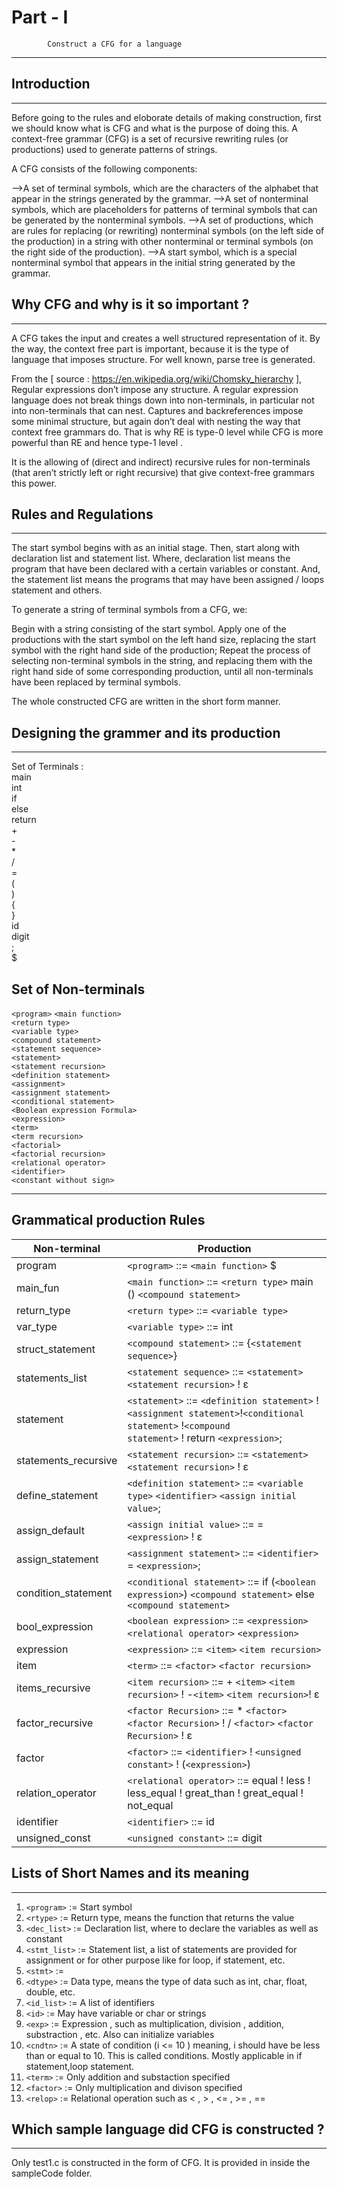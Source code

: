 # Part - I 
		    Construct a CFG for a language 
---------------------------------------------------------

## Introduction
------------------------------
Before going to the rules and eloborate details of making construction, first we 
should know what is CFG and what is the purpose of doing this.
A context-free grammar (CFG) is a set of recursive rewriting rules (or productions) used to generate patterns of strings.

A CFG consists of the following components:

  -->A set of terminal symbols, which are the characters of the alphabet that appear in the strings generated by the grammar.
 -->A set of nonterminal symbols, which are placeholders for patterns of terminal symbols that can be generated by the nonterminal symbols.
 -->A set of productions, which are rules for replacing (or rewriting) nonterminal symbols (on the left side of the production) in a string with other nonterminal or terminal symbols (on the right side of the production).
 -->A start symbol, which is a special nonterminal symbol that appears in the initial string generated by the grammar.

## Why CFG and why is it so important ?
----------------------------------------------------
A CFG takes the input and creates a well structured representation of it. By the way, the context free part is important, because it is the type of language that imposes structure. For well known, parse tree is generated.

From the [ source : https://en.wikipedia.org/wiki/Chomsky_hierarchy ], 
Regular expressions don’t impose any structure. A regular expression language does not break things down into non-terminals, in particular not into non-terminals that can nest. Captures and backreferences impose some minimal structure, but again don’t deal with nesting the way that context free grammars do. That is why RE is type-0 level while CFG is more powerful than RE and hence type-1 level .

It is the allowing of (direct and indirect) recursive rules for non-terminals (that aren’t strictly left or right recursive) that give context-free grammars this power.

## Rules and Regulations
---------------------------------------------

The start symbol begins with <program> as an initial stage.
Then, start along with declaration list and statement list. Where, declaration list means the program that have been declared with a certain variables or constant. 
And, the statement list means the programs that may have been assigned / loops statement and others.

To generate a string of terminal symbols from a CFG, we:

Begin with a string consisting of the start symbol.
Apply one of the productions with the start symbol on the left hand size, replacing the start symbol with the right hand side of the production;
Repeat the process of selecting non-terminal symbols in the string, and replacing them with the right hand side of some corresponding production, until all non-terminals have been replaced by terminal symbols.

The whole constructed CFG are written in the short form manner. 

## Designing the grammer and its production
------------------------------------------------------------------------

Set of Terminals :<br />
	main <br />
 	int <br />
 	if <br /> 
 	else <br />
 	return <br /> 
 	+ <br /> 
 	- <br /> 
 	* <br /> 
 	/ <br /> 
 	= <br /> 
 	( <br /> 
 	) <br /> 
 	{ <br /> 
 	} <br /> 
 	id <br /> 
 	digit <br /> 
 	; <br /> 
 	$ <br />

 Set of Non-terminals 
 ------------------------------
```<program>``` 
```<main function>```<br/> 
```<return type>``` <br />
```<variable type>```<br/> 
```<compound statement>```<br/> 
```<statement sequence>```<br />
```<statement>```<br/> 
```<statement recursion>``` <br/> 
```<definition statement>``` <br />
```<assignment>```<br/> 
```<assignment statement>``` <br/> 
```<conditional statement>``` <br />
```<Boolean expression Formula>``` <br/>
```<expression>```<br/> 
```<term>```<br/> 
```<term recursion>``` <br />
```<factorial>```<br/> 
```<factorial recursion>```<br/> 
```<relational operator>```<br/> 
```<identifier>```<br/> 
```<constant without sign>```

-----------------------------------------
Grammatical production Rules 
------------------------------

| Non-terminal 				|				Production              							 
| ------------------------------------- | -------------------------------------------------------------------------------------------------------------  
| program				| ```<program>``` ::= ```<main function>``` $									                 
| main_fun				| ```<main function>``` ::= ```<return type>``` main () ```<compound statement>``` 			         	
| return_type				| ```<return type>``` ::= ```<variable type>```								                                 
| var_type				| ```<variable type>``` ::= int										         			
| struct_statement			| ```<compound statement>``` ::= {```<statement sequence>```}	                                                         
| statements_list			| ```<statement sequence>``` ::= ```<statement>``` ```<statement recursion>``` ! ε					         
| statement				| ```<statement>``` ::= ```<definition statement>``` ! ```<assignment statement>```!```<conditional statement>``` !```<compound 							statement>```  ! return ```<expression>```;           
| statements_recursive	        	| ```<statement recursion>``` ::= ```<statement>``` ```<statement recursion>``` ! ε						 
| define_statement	            	| ```<definition statement>``` ::= ```<variable type>``` ```<identifier>``` ```<assign initial value>```;				 
| assign_default	                | ```<assign initial value>``` ::= = ```<expression>``` ! ε									  
| assign_statement	            	| ```<assignment statement>``` ::= ```<identifier>``` = ```<expression>```;							 
| condition_statement	            	| ```<conditional statement>``` ::= if (```<boolean expression>```) ```<compound statement>``` else  ```<compound statement>```		
| bool_expression	                | ```<boolean expression>``` ::= ```<expression>``` ```<relational operator>``` ```<expression>```					 
| expression	                    	| ```<expression>``` ::= ```<item>``` ```<item recursion>```								 
| item	                          	| ```<term>``` ::= ```<factor>``` ```<factor recursion>```									 
| items_recursive	                | ```<item recursion>``` ::= + ```<item>``` ```<item recursion>``` ! -```<item>``` ```<item recursion>```! ε				
| factor_recursive	            	| ```<factor Recursion>``` ::= * ```<factor>``` ```<factor Recursion>``` ! / ```<factor>``` ```<factor Recursion>``` ! ε		
| factor	                        | ```<factor>``` ::= ```<identifier>``` ! ```<unsigned constant>``` ! (```<expression>```)						 
| relation_operator	             	| ```<relational operator>``` ::= equal ! less ! less_equal ! great_than ! great_equal ! not_equal			 
| identifier	                     	| ```<identifier>``` ::= id												  
| unsigned_const	                | ```<unsigned constant>``` ::= digit											 							 


## Lists of Short Names and its meaning 
---------------------------------------------
1. ```<program>```  	:= Start symbol 
2. ```<rtype>```	:= Return type, means the function that returns the value 
3. ```<dec_list>```	:= Declaration list, where to declare the variables as well as constant 
4. ```<stmt_list>```	:= Statement list, a list of statements are provided for assignment or for other purpose like for loop, if statement, etc.
5. ```<stmt>```		:=
6. ```<dtype>```	:= Data type, means the type of data such as int, char, float, double, etc.
7. ```<id_list>```	:= A list of identifiers
8. ```<id>```		:= May have variable or char or strings 
9. ```<exp>```		:= Expression , such as multiplication, division , addition, substraction , etc. Also can initialize variables 
10. ```<cndtn>```	:= A state of condition (i <= 10 ) meaning, i should have be less than or equal to 10. This is called conditions. Mostly applicable in if statement,loop statement. 
11. ```<term>```   	:= Only addition and substaction specified
12. ```<factor>``` 	:= Only multiplication and divison specified
13. ```<relop>```  	:= Relational operation such as < , > , <= , >= , == 

## Which sample language did CFG is constructed ?
------------------------------------------------------------------
Only test1.c is constructed in the form of CFG. It is provided in inside the sampleCode folder. 

